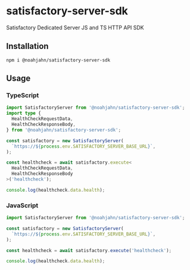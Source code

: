 # satisfactory-server-sdk

Satisfactory Dedicated Server JS and TS HTTP API SDK

## Installation

```shell
npm i @noahjahn/satisfactory-server-sdk
```

## Usage

### TypeScript

```typescript
import SatisfactoryServer from '@noahjahn/satisfactory-server-sdk';
import type {
  HealthCheckRequestData,
  HealthCheckResponseBody,
} from '@noahjahn/satisfactory-server-sdk';

const satisfactory = new SatisfactoryServer(
  `https://${process.env.SATISFACTORY_SERVER_BASE_URL}`,
);

const healthcheck = await satisfactory.execute<
  HealthCheckRequestData,
  HealthCheckResponseBody
>('healthcheck');

console.log(healthcheck.data.health);
```

### JavaScript

```javascript
import SatisfactoryServer from '@noahjahn/satisfactory-server-sdk';

const satisfactory = new SatisfactoryServer(
  `https://${process.env.SATISFACTORY_SERVER_BASE_URL}`,
);

const healthcheck = await satisfactory.execute('healthcheck');

console.log(healthcheck.data.health);
```
